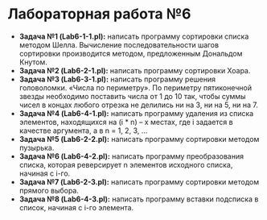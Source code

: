 # Лабораторная работа №6

- **Задача №1 (Lab6-1-1.pl):** написать программу сортировки списка методом Шелла. Вычисление последовательности шагов сортировки производится методом, предложенным Дональдом Кнутом.
- **Задача №2 (Lab6-2-1.pl):** написать программу сортировки Хоара.
- **Задача №3 (Lab6-3-1.pl):** написать программу решения головоломки. «Числа по периметру». По периметру пятиконечной звезды необходимо поставить числа от 1 до 10 так, чтобы суммы чисел в концах любого отрезка не делились ни на 3, ни на 5, ни на 7.
- **Задача №4 (Lab6-4-1.pl):** написать программу удаления из списка элементов, находящихся на (i * n) – х местах, где i задается в качестве аргумента, а в n = 1, 2, 3, …
- **Задача №5 (Lab6-2-2.pl):** написать программу сортировки методом пузырька.
- **Задача №6 (Lab6-4-2.pl):** написать программу преобразования списка, которая реверсирует n элементов исходного списка, начиная с i-го.
- **Задача №7 (Lab6-2-3.pl):** написать программу сортировки методом прямого выбора.
- **Задача №8 (Lab6-4-3.pl):** написать программу вставки подсписка в список, начиная с i-го элемента.
